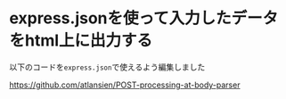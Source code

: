 # express.jsonを使って入力したデータをhtml上に出力する

以下のコードを`express.json`で使えるよう編集しました

https://github.com/atlansien/POST-processing-at-body-parser
